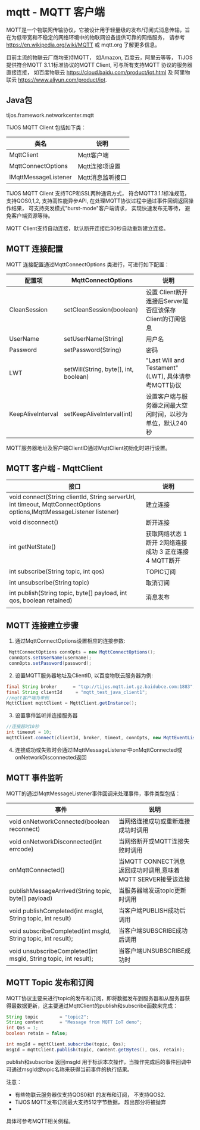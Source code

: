 # mqtt - MQTT 客户端

MQTT是一个物联网传输协议，它被设计用于轻量级的发布/订阅式消息传输，旨在为低带宽和不稳定的网络环境中的物联网设备提供可靠的网络服务， 请参考 <https://en.wikipedia.org/wiki/MQTT> 或 mqtt.org 了解更多信息。

目前主流的物联云厂商均支持MQTT， 如Amazon, 百度云，阿里云等等， TiJOS 提供符合MQTT 3.1.1标准协议的MQTT Client, 可与所有支持MQTT 协议的服务器直接连接， 如百度物联云 <https://cloud.baidu.com/product/iot.html>  及 阿里物联云 <https://www.aliyun.com/product/iot>.

## Java包
tijos.framework.networkcenter.mqtt

TiJOS MQTT Client 包括如下类：

| 类名                 | 说明         |
| ------------------ | ---------- |
| MqttClient         | Mqtt客户端    |
| MqttConnectOptions | Mqtt连接项设置  |
| IMqttMessageListener | Mqtt消息监听接口 |

TiJOS MQTT Client 支持TCP和SSL两种通讯方式， 符合MQTT3.1.1标准规范，支持QOS0,1,2, 支持高性能异步API,   在处理MQTT协议过程中通过事件回调返回操作结果， 可支持突发模式"burst-mode"客户端请求， 实现快速发布无等待， 避免客户端资源等待。

MQTT Client支持自动连接，默认断开连接后30秒自动重新建立连接。

## MQTT 连接配置

MQTT 连接配置通过MqttConnectOptions 类进行，可进行如下配置：

| 配置项            | MqttConnectOptions                    | 说明                                                      |
| ----------------- | ------------------------------------- | --------------------------------------------------------- |
| CleanSession      | setCleanSession(boolean)              | 设置 Client断开连接后Server是否应该保存Client的订阅信息   |
| UserName          | setUserName(String)                   | 用户名                                                    |
| Password          | setPassword(String)                   | 密码                                                      |
| LWT               | setWill(String, byte[], int, boolean) | "Last Will and Testament" (LWT), 具体请参考MQTT协议       |
| KeepAliveInterval | setKeepAliveInterval(int)             | 设置客户端与服务器之间最大空闲时间，以秒为单位，默认240秒 |

MQTT服务器地址及客户端ClientID通过MqttClient初始化时进行设置。

## MQTT 客户端 - MqttClient

| 接口                                                         | 说明                                                     |
| ------------------------------------------------------------ | -------------------------------------------------------- |
| void connect(String clientId, String serverUrl, int timeout, MqttConnectOptions options,IMqttMessageListener listener) | 建立连接                                                 |
| void disconnect()                                            | 断开连接                                                 |
| int getNetState()                                            | 获取网络状态 1 断开 2网络连接成功 3 正在连接  4 MQTT断开 |
| int subscribe(String topic, int qos)                         | TOPIC订阅                                                |
| int unsubscribe(String topic)                                | 取消订阅                                                 |
| int publish(String topic, byte[] payload, int qos, boolean retained) | 消息发布                                                 |
|                                                              |                                                          |



## MQTT 连接建立步骤

1. 通过MqttConnectOptions设置相应的连接参数:

```java
 MqttConnectOptions connOpts = new MqttConnectOptions();
 connOpts.setUserName(username);
 connOpts.setPassword(password);

```
2. 设置MQTT服务器地址及ClientID, 以百度物联云服务器为例:

```java
final String broker      = "tcp://tijos.mqtt.iot.gz.baidubce.com:1883";
final String clientId     = "mqtt_test_java_client1";
//mqtt客户端为单例
MqttClient mqttClient = MqttClient.getInstance();
```

3. 设置事件监听并连接服务器

```java
//连接超时10秒
int timeout = 10;
mqttClient.connect(clientId, broker, timeot, connOpts, new MqttEventLister());
```

4. 连接成功或失败时会通过IMqttMessageListener中onMqttConnected或onNetworkDisconnected返回

   

## MQTT 事件监听

MQTT的通过IMqttMessageListener事件回调来处理事件，事件类型包括：

| 事件                                                         | 说明                                                         |
| ------------------------------------------------------------ | ------------------------------------------------------------ |
| void onNetworkConnected(boolean reconnect)                   | 当网络连接成功或重新连接成功时调用                           |
| void onNetworkDisconnected(int errcode)                      | 当网络断开或MQTT连接失败时调用                               |
| onMqttConnected()                                            | 当MQTT CONNECT消息返回成功时调用,意味着MQTT SERVER接受该连接 |
| publishMessageArrived(String topic, byte[] payload)          | 当服务器端发送topic更新时调用                                |
| void publishCompleted(int msgId, String topic, int result)   | 当客户端PUBLISH成功后调用                                    |
| void subscribeCompleted(int msgId, String topic, int result); | 当客户端SUBSCRIBE成功后调用                                  |
| void unsubscribeCompleted(int msgId, String topic, int result); | 当客户端UNSUBSCRIBE成功时                                    |

## MQTT Topic 发布和订阅

MQTT协议主要来进行topic的发布和订阅，即将数据发布到服务器和从服务器获得最数据更新，这主要通过MqttClient的publish和subscribe函数来完成：

```java
String topic        = "topic2";
String content      = "Message from MQTT IoT demo";
int Qos = 1;
boolean retain = false;

int msgId = mqttClient.subscribe(topic, Qos);
msgId = mqttClient.publish(topic, content.getBytes(), Qos, retain);
```

publish和subscribe 返回msgId 用于标识本次操作，当操作完成后的事件回调中可通过msgId或topic名称来获得当前事件的执行结果。

注意： 

- 有些物联云服务器仅支持QOS0和1 的发布和订阅， 不支持QOS2. 
- TiJOS MQTT发布订阅最大支持512字节数据， 超出部分将被抛弃
- 

具体可参考MQTT相关例程。